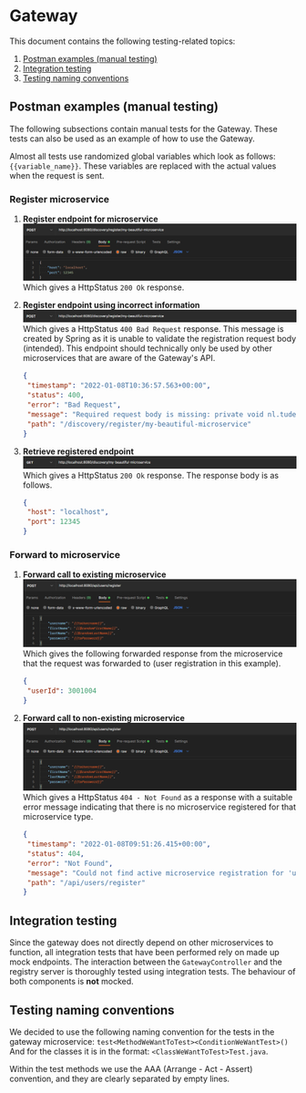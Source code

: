 # Gateway

This document contains the following testing-related topics:

1. [Postman examples (manual testing)](#postman-examples-manual-testing)
2. [Integration testing](#integration-testing)
3. [Testing naming conventions](#testing-naming-conventions)

## Postman examples (manual testing)

The following subsections contain manual tests for the Gateway. These tests can also be used as an example of how to use the Gateway.

Almost all tests use randomized global variables which look as follows: `{{variable_name}}`. These variables are replaced with the actual values when the request is sent. 

### Register microservice

1. **Register endpoint for microservice**\
   ![Forward call to existing microservice](images/register_endpoint_valid.png)\
   Which gives a HttpStatus `200 Ok` response.

2. **Register endpoint using incorrect information**\
   ![Forward call to existing microservice](images/register_endpoint_invalid.png)\
   Which gives a HttpStatus `400 Bad Request` response. This message is created by Spring as it is unable to validate the registration request body (intended). This endpoint should technically only be used by other microservices that are aware of the Gateway's API.
   ```json
   {
    "timestamp": "2022-01-08T10:36:57.563+00:00",
    "status": 400,
    "error": "Bad Request",
    "message": "Required request body is missing: private void nl.tudelft.sem.gateway.controller.DiscoveryRegistrarController.registerMicroservice(java.lang.String,nl.tudelft.sem.gateway.discovery.Registration)",
    "path": "/discovery/register/my-beautiful-microservice"
   }
   ```

3. **Retrieve registered endpoint**\
   ![Forward call to existing microservice](images/register_endpoint_retrieve.png)\
   Which gives a HttpStatus `200 Ok` response. The response body is as follows.
   ```json
   {
    "host": "localhost",
    "port": 12345
   }
   ```

### Forward to microservice

1. **Forward call to existing microservice**\
   ![Forward call to existing microservice](images/forward_call.png)\
   Which gives the following forwarded response from the microservice that the request was forwarded to (user registration in this example).
   ```json
   {
    "userId": 3001004
   }
   ```

2. **Forward call to non-existing microservice**\
   ![Forward call to non-existing microservice](images/forward_call.png)\
   Which gives a HttpStatus `404 - Not Found` as a response with a suitable error message indicating that there is no microservice registered for that microservice type.
   ```json
   {
    "timestamp": "2022-01-08T09:51:26.415+00:00",
    "status": 404,
    "error": "Not Found",
    "message": "Could not find active microservice registration for 'users' to forward request to",
    "path": "/api/users/register"
   }
   ```

## Integration testing

Since the gateway does not directly depend on other microservices to function, all integration tests that have been performed rely on made up mock endpoints. The interaction between the `GatewayController` and the registry server is thoroughly tested using integration tests. The behaviour of both components is **not** mocked.

## Testing naming conventions

We decided to use the following naming convention for the tests in the gateway microservice:
```test<MethodWeWantToTest><ConditionWeWantTest>()```\
And for the classes it is in the format: ```<ClassWeWantToTest>Test.java```.

Within the test methods we use the AAA (Arrange - Act - Assert) convention, and they are clearly separated by empty lines.

